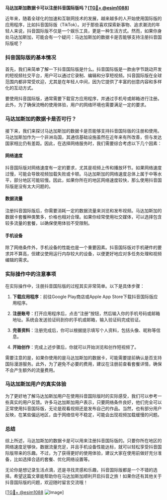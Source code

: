 **马达加斯加数据卡可以注册抖音国际版吗？[[TG💪+ @esim1088](https://t.me/s/esim1088)]**

近年来，随着全球化的加速和互联网技术的发展，越来越多的人开始使用国际版的应用程序，比如抖音国际版（TikTok）。对于那些喜欢探索新事物、追求潮流的年轻人来说，抖音国际版不仅是一个娱乐工具，更是一种生活方式。然而，如果你身处马达加斯加，可能会有一个疑问：马达加斯加的数据卡是否能够支持注册抖音国际版呢？

### 抖音国际版的基本情况

首先，我们来简单了解一下抖音国际版是什么。抖音国际版是一款由字节跳动开发的短视频社交平台，用户可以通过它录制、编辑和分享短视频。抖音国际版在全球范围内都非常受欢迎，尤其是在年轻人中间，因为它提供了丰富的创意内容和多样化的互动方式。

要使用抖音国际版，通常需要下载官方应用程序，并通过手机号或邮箱进行注册。此外，为了确保流畅的使用体验，用户的网络环境也需要满足一定的要求。

### 马达加斯加的数据卡是否可行？

接下来，我们来探讨马达加斯加的数据卡是否能够支持抖音国际版的注册和使用。马达加斯加作为一个非洲岛国，其通信基础设施虽然在近年来有所改善，但与发达国家相比仍有差距。因此，在选择网络服务时，我们需要综合考虑以下几个因素：

#### 网络速度

抖音国际版对网络速度有一定的要求，尤其是视频上传和播放环节。如果网络速度过慢，可能会导致视频加载失败或卡顿。马达加斯加的网络速度总体上属于中等水平，部分地区可能较慢。因此，如果你所在的地区网络速度较快，那么使用抖音国际版是没有太大问题的。

#### 数据流量

注册抖音国际版后，你需要消耗一定的数据流量来浏览和发布视频。马达加斯加的数据卡套餐种类繁多，价格也相对合理。如果你经常使用社交媒体，可以选择包含较多流量的套餐，以确保使用体验不受限制。

#### 手机设备

除了网络条件外，手机设备的性能也是一个重要因素。抖音国际版对手机硬件的要求并不算高，但建议使用运行内存较大的设备，以便更好地应对多任务处理和视频编辑的需求。

### 实际操作中的注意事项

在实际操作中，注册抖音国际版的过程其实非常简单。以下是具体步骤：

1. **下载应用程序**：前往Google Play商店或Apple App Store下载抖音国际版应用程序。
   
2. **注册账号**：打开应用程序后，点击“注册”按钮，然后输入你的手机号码或邮箱地址。系统会发送验证码到你的手机或邮箱，输入验证码完成验证。

3. **完善资料**：注册完成后，你可以根据提示填写个人资料，包括头像、昵称等信息。

4. **开始创作**：完成上述步骤后，你就可以开始浏览和创作短视频了。

需要注意的是，如果你使用的是马达加斯加的数据卡，可能需要提前确认是否支持国际漫游服务。此外，为了避免不必要的费用，建议在注册前查看套餐详情，确保不会产生额外的流量费用。

### 马达加斯加用户的真实体验

为了更好地了解马达加斯加用户在使用抖音国际版时的实际感受，我们可以参考一些真实的用户反馈。许多马达加斯加用户表示，只要网络条件良好，他们完全可以正常使用抖音国际版，无论是观看视频还是发布自己的作品。当然，也有部分用户反映，在某些偏远地区，由于网络信号不稳定，可能会出现视频加载缓慢的问题。

### 总结

综上所述，马达加斯加的数据卡是可以用来注册抖音国际版的。只要你所在地区的网络速度足够快，数据流量充足，并且手机设备性能达标，就可以轻松享受抖音国际版带来的乐趣。不过，为了获得更好的使用体验，建议大家在使用前做好充分准备，比如选择合适的套餐、优化网络设置等。

无论你是想记录生活点滴，还是寻找灵感和乐趣，抖音国际版都是一个不错的选择。希望这篇文章能帮助你在马达加斯加顺利开启抖音之旅！如果你还有其他关于抖音国际版的问题，欢迎随时留言交流哦！

[[TG💪+ @esim1088](https://t.me/s/esim1088) ![Image](https://i.postimg.cc/4NQfJmqS/Snipaste-2025-05-13-00-14-12.png)]